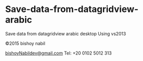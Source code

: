 # Save-data-from-datagridview-arabic
Save data from datagridview arabic desktop Using vs2013


©2015 bishoy nabil 

bishoyNabildev@gmail.com
Tel: ‎ +20 0102 5012 313
